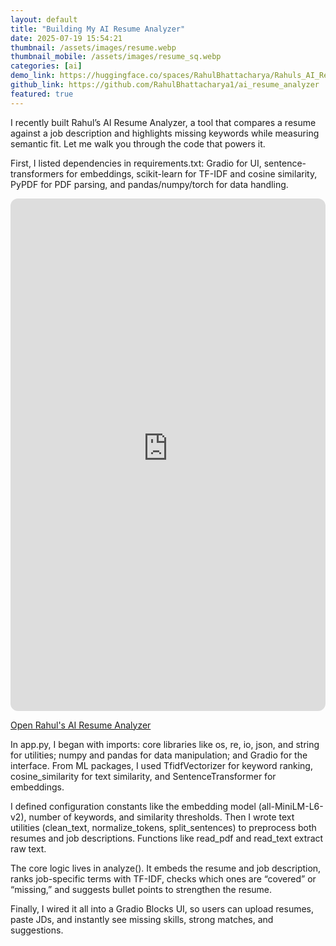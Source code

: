 ```yaml
---
layout: default
title: "Building My AI Resume Analyzer"
date: 2025-07-19 15:54:21
thumbnail: /assets/images/resume.webp
thumbnail_mobile: /assets/images/resume_sq.webp
categories: [ai]
demo_link: https://huggingface.co/spaces/RahulBhattacharya/Rahuls_AI_Resume_Analyzer
github_link: https://github.com/RahulBhattacharya1/ai_resume_analyzer
featured: true
---
```


I recently built Rahul’s AI Resume Analyzer, a tool that compares a resume against a job description and highlights missing keywords while measuring semantic fit. Let me walk you through the code that powers it.

First, I listed dependencies in requirements.txt: Gradio for UI, sentence-transformers for embeddings, scikit-learn for TF-IDF and cosine similarity, PyPDF for PDF parsing, and pandas/numpy/torch for data handling.

<div class="hf-embed" markdown="1">
  <iframe
    src="https://rahulbhattacharya-rahuls-ai-resume-analyzer.hf.space/?__theme=light"
    title="Rahul's AI Resume Analyzer"
    loading="lazy"
    allow="camera; microphone; clipboard-read; clipboard-write; fullscreen; autoplay"
    style="width:100%;height:820px;border:0;border-radius:12px;overflow:hidden">
  </iframe>
  <noscript>
    <p><a href="https://huggingface.co/spaces/RahulBhattacharya/Rahuls_AI_Resume_Analyzer">Open Rahul's AI Resume Analyzer</a></p>
  </noscript>
</div>

In app.py, I began with imports: core libraries like os, re, io, json, and string for utilities; numpy and pandas for data manipulation; and Gradio for the interface. From ML packages, I used TfidfVectorizer for keyword ranking, cosine_similarity for text similarity, and SentenceTransformer for embeddings.

I defined configuration constants like the embedding model (all-MiniLM-L6-v2), number of keywords, and similarity thresholds. Then I wrote text utilities (clean_text, normalize_tokens, split_sentences) to preprocess both resumes and job descriptions. Functions like read_pdf and read_text extract raw text.

The core logic lives in analyze(). It embeds the resume and job description, ranks job-specific terms with TF-IDF, checks which ones are “covered” or “missing,” and suggests bullet points to strengthen the resume.

Finally, I wired it all into a Gradio Blocks UI, so users can upload resumes, paste JDs, and instantly see missing skills, strong matches, and suggestions.
